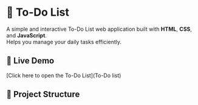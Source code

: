 # 📝 To-Do List

A simple and interactive To-Do List web application built with **HTML**, **CSS**, and **JavaScript**.  
Helps you manage your daily tasks efficiently.

## 🚀 Live Demo
[Click here to open the To-Do List](To-Do list)

## 📂 Project Structure


